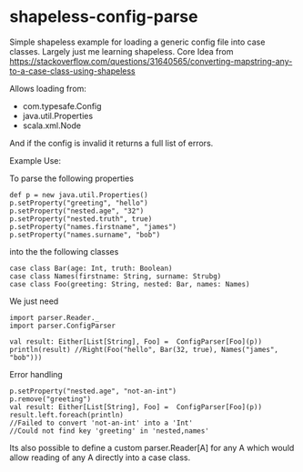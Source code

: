 # shapeless-config-parse

Simple shapeless example for loading a generic config file into case classes.
Largely just me learning shapeless.
Core Idea from 
https://stackoverflow.com/questions/31640565/converting-mapstring-any-to-a-case-class-using-shapeless


Allows loading from:
* com.typesafe.Config 
* java.util.Properties 
* scala.xml.Node 

And if the config is invalid it returns a full list of errors. 

Example Use:

To parse the following properties 
```
def p = new java.util.Properties()
p.setProperty("greeting", "hello")
p.setProperty("nested.age", "32")
p.setProperty("nested.truth", true)
p.setProperty("names.firstname", "james")
p.setProperty("names.surname", "bob")
```
into the the following classes
```
case class Bar(age: Int, truth: Boolean)
case class Names(firstname: String, surname: Strubg)
case class Foo(greeting: String, nested: Bar, names: Names)
```

We just need
``` 
import parser.Reader._
import parser.ConfigParser

val result: Either[List[String], Foo] =  ConfigParser[Foo](p))
println(result) //Right(Foo("hello", Bar(32, true), Names("james", "bob")))
```

Error handling
```
p.setProperty("nested.age", "not-an-int")
p.remove("greeting")
val result: Either[List[String], Foo] =  ConfigParser[Foo](p))
result.left.foreach(println) 
//Failed to convert 'not-an-int' into a 'Int'
//Could not find key 'greeting' in 'nested,names'
```

Its also possible to define a custom parser.Reader[A] for any A which would allow reading of any A directly into a case class.


